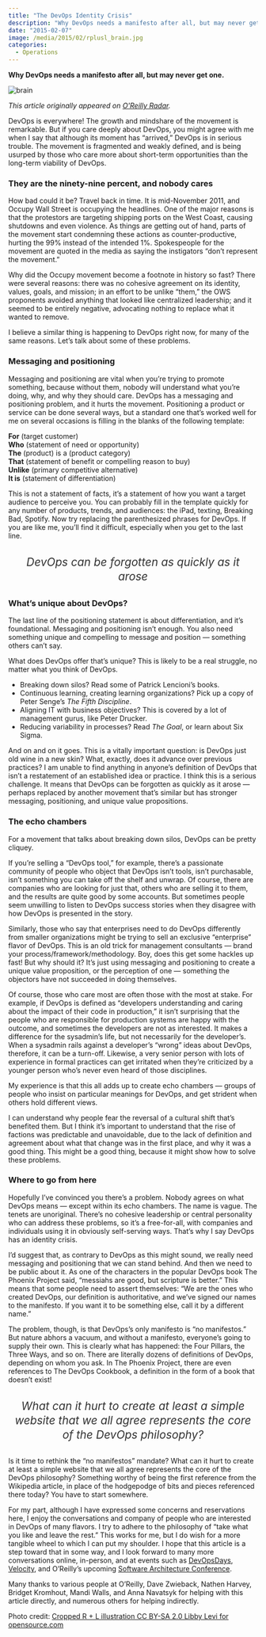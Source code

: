 ```yaml
---
title: "The DevOps Identity Crisis"
description: "Why DevOps needs a manifesto after all, but may never get one."
date: "2015-02-07"
image: /media/2015/02/rplusl_brain.jpg
categories:
  - Operations
---
```


**Why DevOps needs a manifesto after all, but may never get one.**

![brain](/media/2015/02/rplusl_brain.jpg)

*This article originally appeared on [O'Reilly Radar](http://radar.oreilly.com/2015/01/the-devops-identity-crisis.html).*

DevOps is everywhere! The growth and mindshare of the movement is remarkable. But if you care deeply about DevOps, you might agree with me when I say that although its moment has “arrived,” DevOps is in serious trouble. The movement is fragmented and weakly defined, and is being usurped by those who care more about short-term opportunities than the long-term viability of DevOps.

<!--more-->

### They are the ninety-nine percent, and nobody cares

How bad could it be? Travel back in time. It is mid-November 2011, and Occupy Wall Street is occupying the headlines. One of the major reasons is that the protestors are targeting shipping ports on the West Coast, causing shutdowns and even violence. As things are getting out of hand, parts of the movement start condemning these actions as counter-productive, hurting the 99% instead of the intended 1%. Spokespeople for the movement are quoted in the media as saying the instigators “don’t represent the movement.”

Why did the Occupy movement become a footnote in history so fast? There were several reasons: there was no cohesive agreement on its identity, values, goals, and mission; in an effort to be unlike “them,” the OWS proponents avoided anything that looked like centralized leadership; and it seemed to be entirely negative, advocating nothing to replace what it wanted to remove.

I believe a similar thing is happening to DevOps right now, for many of the same reasons. Let’s talk about some of these problems.

### Messaging and positioning

Messaging and positioning are vital when you’re trying to promote something, because without them, nobody will understand what you’re doing, why, and why they should care. DevOps has a messaging and positioning problem, and it hurts the movement. Positioning a product or service can be done several ways, but a standard one that’s worked well for me on several occasions is filling in the blanks of the following template:

**For** (target customer)<br>
**Who** (statement of need or opportunity)<br>
**The** (product) is a (product category)<br>
**That** (statement of benefit or compelling reason to buy)<br>
**Unlike** (primary competitive alternative)<br>
**It is** (statement of differentiation)

This is not a statement of facts, it’s a statement of how you want a target audience to perceive you. You can probably fill in the template quickly for any number of products, trends, and audiences: the iPad, texting, Breaking Bad, Spotify. Now try replacing the parenthesized phrases for DevOps. If you are like me, you’ll find it difficult, especially when you get to the last line.

<span class="pullquote-full">DevOps can be forgotten as quickly as it arose</span>

### What’s unique about DevOps?

The last line of the positioning statement is about differentiation, and it’s foundational. Messaging and positioning isn’t enough. You also need something unique and compelling to message and position — something others can’t say.

What does DevOps offer that’s unique? This is likely to be a real struggle, no matter what you think of DevOps.

*   Breaking down silos? Read some of Patrick Lencioni’s books.
*   Continuous learning, creating learning organizations? Pick up a copy of Peter Senge’s *The Fifth Discipline*.
*   Aligning IT with business objectives? This is covered by a lot of management gurus, like Peter Drucker.
*   Reducing variability in processes? Read *The Goal*, or learn about Six Sigma.

And on and on it goes. This is a vitally important question: is DevOps just old wine in a new skin? What, exactly, does it advance over previous practices? I am unable to find anything in anyone’s definition of DevOps that isn’t a restatement of an established idea or practice. I think this is a serious challenge. It means that DevOps can be forgotten as quickly as it arose — perhaps replaced by another movement that’s similar but has stronger messaging, positioning, and unique value propositions.

### The echo chambers

For a movement that talks about breaking down silos, DevOps can be pretty cliquey.

If you’re selling a “DevOps tool,” for example, there’s a passionate community of people who object that DevOps isn’t tools, isn’t purchasable, isn’t something you can take off the shelf and unwrap. Of course, there are companies who are looking for just that, others who are selling it to them, and the results are quite good by some accounts. But sometimes people seem unwilling to listen to DevOps success stories when they disagree with how DevOps is presented in the story.

Similarly, those who say that enterprises need to do DevOps differently from smaller organizations might be trying to sell an exclusive “enterprise” flavor of DevOps. This is an old trick for management consultants — brand your process/framework/methodology. Boy, does this get some hackles up fast! But why should it? It’s just using messaging and positioning to create a unique value proposition, or the perception of one — something the objectors have not succeeded in doing themselves.

Of course, those who care most are often those with the most at stake. For example, if DevOps is defined as “developers understanding and caring about the impact of their code in production,” it isn’t surprising that the people who are responsible for production systems are happy with the outcome, and sometimes the developers are not as interested. It makes a difference for the sysadmin’s life, but not necessarily for the developer’s. When a sysadmin rails against a developer’s “wrong” ideas about DevOps, therefore, it can be a turn-off. Likewise, a very senior person with lots of experience in formal practices can get irritated when they’re criticized by a younger person who’s never even heard of those disciplines.

My experience is that this all adds up to create echo chambers — groups of people who insist on particular meanings for DevOps, and get strident when others hold different views.

I can understand why people fear the reversal of a cultural shift that’s benefited them. But I think it’s important to understand that the rise of factions was predictable and unavoidable, due to the lack of definition and agreement about what that change was in the first place, and why it was a good thing. This might be a good thing, because it might show how to solve these problems.

### Where to go from here

Hopefully I’ve convinced you there’s a problem. Nobody agrees on what DevOps means — except within its echo chambers. The name is vague. The tenets are unoriginal. There’s no cohesive leadership or central personality who can address these problems, so it’s a free-for-all, with companies and individuals using it in obviously self-serving ways. That’s why I say DevOps has an identity crisis.

I’d suggest that, as contrary to DevOps as this might sound, we really need messaging and positioning that we can stand behind. And then we need to be public about it. As one of the characters in the popular DevOps book The Phoenix Project said, “messiahs are good, but scripture is better.” This means that some people need to assert themselves: “We are the ones who created DevOps, our definition is authoritative, and we’ve signed our names to the manifesto. If you want it to be something else, call it by a different name.”

The problem, though, is that DevOps’s only manifesto is “no manifestos.” But nature abhors a vacuum, and without a manifesto, everyone’s going to supply their own. This is clearly what has happened: the Four Pillars, the Three Ways, and so on. There are literally dozens of definitions of DevOps, depending on whom you ask. In The Phoenix Project, there are even references to The DevOps Cookbook, a definition in the form of a book that doesn’t exist!

<span class="pullquote-full">What can it hurt to create at least a simple website that we all agree represents the core of the DevOps philosophy?</span>

Is it time to rethink the “no manifestos” mandate? What can it hurt to create at least a simple website that we all agree represents the core of the DevOps philosophy? Something worthy of being the first reference from the Wikipedia article, in place of the hodgepodge of bits and pieces referenced there today? You have to start somewhere.

For my part, although I have expressed some concerns and reservations here, I enjoy the conversations and company of people who are interested in DevOps of many flavors. I try to adhere to the philosophy of “take what you like and leave the rest.” This works for me, but I do wish for a more tangible wheel to which I can put my shoulder. I hope that this article is a step toward that in some way, and I look forward to many more conversations online, in-person, and at events such as [DevOpsDays](http://www.devopsdays.org/), [Velocity](http://velocityconf.com/), and O’Reilly’s upcoming [Software Architecture Conference](http://softwarearchitecturecon.com/sa2015).

Many thanks to various people at O’Reilly, Dave Zwieback, Nathen Harvey, Bridget Kromhout, Mandi Walls, and Anna Navatsyk for helping with this article directly, and numerous others for helping indirectly.

Photo credit: [Cropped R + L illustration CC BY-SA 2.0 Libby Levi for opensource.com](http://www.flickr.com/photos/opensourceway/4639590640/in/photostream/)

<style type="text/css">
.pullquote-full {
    display: block;
    width: 95%;
    margin: 30px auto;
    font-size: 160%;
    color: #333;
    font-weight: normal;
    font-style: italic;
    text-align: center;
    line-height: 1.3;
    padding: 0px;
}
</style>


